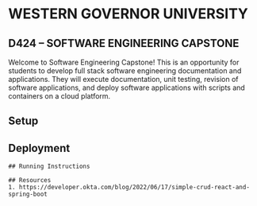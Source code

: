# WESTERN GOVERNOR UNIVERSITY 
## D424 – SOFTWARE ENGINEERING CAPSTONE
Welcome to Software Engineering Capstone! This is an opportunity for students to develop full stack software engineering documentation and applications. They will execute documentation, unit testing, revision of software applications, and deploy software applications with scripts and containers on a cloud platform.

## Setup

## Deployment
``````
## Running Instructions

## Resources
1. https://developer.okta.com/blog/2022/06/17/simple-crud-react-and-spring-boot